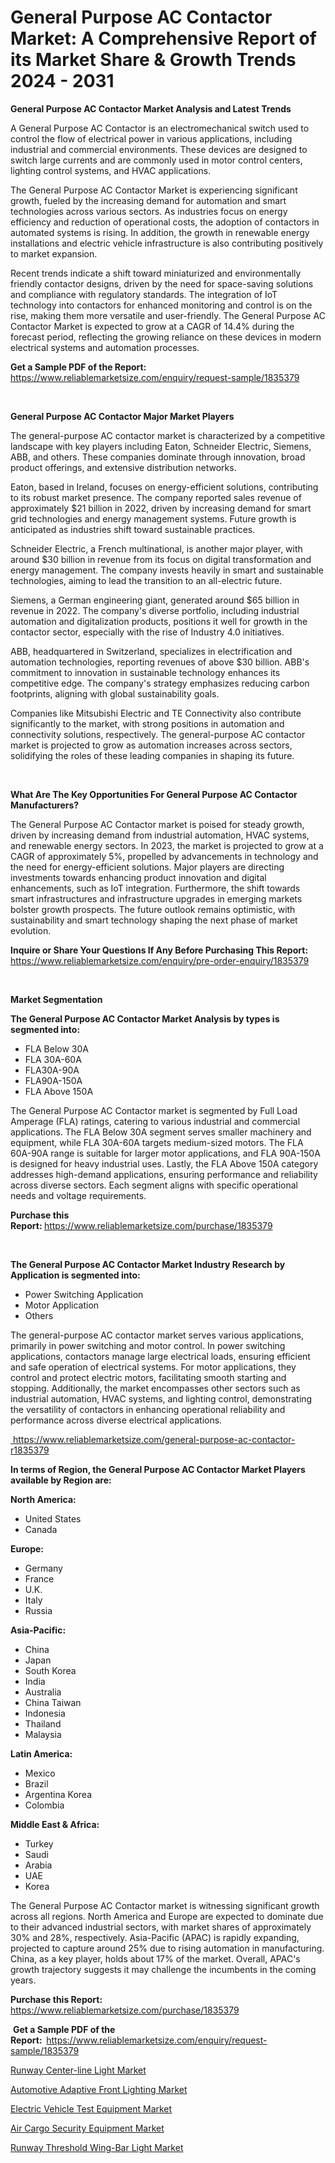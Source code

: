 <p><h1>General Purpose AC Contactor Market: A Comprehensive Report of its Market Share & Growth Trends 2024 - 2031</h1></p><p><strong>General Purpose AC Contactor Market Analysis and Latest Trends</strong></p>
<p><p>A General Purpose AC Contactor is an electromechanical switch used to control the flow of electrical power in various applications, including industrial and commercial environments. These devices are designed to switch large currents and are commonly used in motor control centers, lighting control systems, and HVAC applications. </p><p>The General Purpose AC Contactor Market is experiencing significant growth, fueled by the increasing demand for automation and smart technologies across various sectors. As industries focus on energy efficiency and reduction of operational costs, the adoption of contactors in automated systems is rising. In addition, the growth in renewable energy installations and electric vehicle infrastructure is also contributing positively to market expansion. </p><p>Recent trends indicate a shift toward miniaturized and environmentally friendly contactor designs, driven by the need for space-saving solutions and compliance with regulatory standards. The integration of IoT technology into contactors for enhanced monitoring and control is on the rise, making them more versatile and user-friendly. The General Purpose AC Contactor Market is expected to grow at a CAGR of 14.4% during the forecast period, reflecting the growing reliance on these devices in modern electrical systems and automation processes.</p></p>
<p><strong>Get a Sample PDF of the Report:&nbsp;</strong> <a href="https://www.reliablemarketsize.com/enquiry/request-sample/1835379?utm_campaign=1506&utm_medium=2&utm_source=Github&utm_content=ia&utm_term=16102024&utm_id=general-purpose-ac-contactor">https://www.reliablemarketsize.com/enquiry/request-sample/1835379</a></p>
<p>&nbsp;</p>
<p><strong>General Purpose AC Contactor Major Market Players</strong></p>
<p><p>The general-purpose AC contactor market is characterized by a competitive landscape with key players including Eaton, Schneider Electric, Siemens, ABB, and others. These companies dominate through innovation, broad product offerings, and extensive distribution networks.</p><p>Eaton, based in Ireland, focuses on energy-efficient solutions, contributing to its robust market presence. The company reported sales revenue of approximately $21 billion in 2022, driven by increasing demand for smart grid technologies and energy management systems. Future growth is anticipated as industries shift toward sustainable practices.</p><p>Schneider Electric, a French multinational, is another major player, with around $30 billion in revenue from its focus on digital transformation and energy management. The company invests heavily in smart and sustainable technologies, aiming to lead the transition to an all-electric future.</p><p>Siemens, a German engineering giant, generated around $65 billion in revenue in 2022. The company's diverse portfolio, including industrial automation and digitalization products, positions it well for growth in the contactor sector, especially with the rise of Industry 4.0 initiatives.</p><p>ABB, headquartered in Switzerland, specializes in electrification and automation technologies, reporting revenues of above $30 billion. ABB's commitment to innovation in sustainable technology enhances its competitive edge. The company's strategy emphasizes reducing carbon footprints, aligning with global sustainability goals.</p><p>Companies like Mitsubishi Electric and TE Connectivity also contribute significantly to the market, with strong positions in automation and connectivity solutions, respectively. The general-purpose AC contactor market is projected to grow as automation increases across sectors, solidifying the roles of these leading companies in shaping its future.</p></p>
<p>&nbsp;</p>
<p><strong>What Are The Key Opportunities For General Purpose AC Contactor Manufacturers?</strong></p>
<p><p>The General Purpose AC Contactor market is poised for steady growth, driven by increasing demand from industrial automation, HVAC systems, and renewable energy sectors. In 2023, the market is projected to grow at a CAGR of approximately 5%, propelled by advancements in technology and the need for energy-efficient solutions. Major players are directing investments towards enhancing product innovation and digital enhancements, such as IoT integration. Furthermore, the shift towards smart infrastructures and infrastructure upgrades in emerging markets bolster growth prospects. The future outlook remains optimistic, with sustainability and smart technology shaping the next phase of market evolution.</p></p>
<p><strong>Inquire or Share Your Questions If Any Before Purchasing This Report:</strong> <a href="https://www.reliablemarketsize.com/enquiry/pre-order-enquiry/1835379?utm_campaign=1506&utm_medium=2&utm_source=Github&utm_content=ia&utm_term=16102024&utm_id=general-purpose-ac-contactor">https://www.reliablemarketsize.com/enquiry/pre-order-enquiry/1835379</a></p>
<p>&nbsp;</p>
<p><strong>Market Segmentation</strong></p>
<p><strong>The General Purpose AC Contactor Market Analysis by types is segmented into:</strong></p>
<p><ul><li>FLA Below 30A</li><li>FLA 30A-60A</li><li>FLA30A-90A</li><li>FLA90A-150A</li><li>FLA Above 150A</li></ul></p>
<p><p>The General Purpose AC Contactor market is segmented by Full Load Amperage (FLA) ratings, catering to various industrial and commercial applications. The FLA Below 30A segment serves smaller machinery and equipment, while FLA 30A-60A targets medium-sized motors. The FLA 60A-90A range is suitable for larger motor applications, and FLA 90A-150A is designed for heavy industrial uses. Lastly, the FLA Above 150A category addresses high-demand applications, ensuring performance and reliability across diverse sectors. Each segment aligns with specific operational needs and voltage requirements.</p></p>
<p><strong>Purchase this Report:&nbsp;</strong><a href="https://www.reliablemarketsize.com/purchase/1835379?utm_campaign=1506&utm_medium=2&utm_source=Github&utm_content=ia&utm_term=16102024&utm_id=general-purpose-ac-contactor">https://www.reliablemarketsize.com/purchase/1835379</a></p>
<p>&nbsp;</p>
<p><strong>The General Purpose AC Contactor Market Industry Research by Application is segmented into:</strong></p>
<p><ul><li>Power Switching Application</li><li>Motor Application</li><li>Others</li></ul></p>
<p><p>The general-purpose AC contactor market serves various applications, primarily in power switching and motor control. In power switching applications, contactors manage large electrical loads, ensuring efficient and safe operation of electrical systems. For motor applications, they control and protect electric motors, facilitating smooth starting and stopping. Additionally, the market encompasses other sectors such as industrial automation, HVAC systems, and lighting control, demonstrating the versatility of contactors in enhancing operational reliability and performance across diverse electrical applications.</p></p>
<p><a href="https://www.reliablemarketsize.com/general-purpose-ac-contactor-r1835379?utm_campaign=1506&utm_medium=2&utm_source=Github&utm_content=ia&utm_term=16102024&utm_id=general-purpose-ac-contactor">&nbsp;https://www.reliablemarketsize.com/general-purpose-ac-contactor-r1835379</a></p>
<p><strong>In terms of Region, the General Purpose AC Contactor Market Players available by Region are:</strong></p>
<p>
    <p> <strong> North America: </strong>
        <ul>
            <li>United States</li>
            <li>Canada</li>
        </ul>
        </p> 
    <p> <strong> Europe: </strong>
        <ul>
            <li>Germany</li>
            <li>France</li>
            <li>U.K.</li>
            <li>Italy</li>
            <li>Russia</li>
        </ul>
        </p> 
    <p> <strong> Asia-Pacific: </strong>
        <ul>
            <li>China</li>
            <li>Japan</li>
            <li>South Korea</li>
            <li>India</li>
            <li>Australia</li>
            <li>China Taiwan</li>
            <li>Indonesia</li>
            <li>Thailand</li>
            <li>Malaysia</li>
        </ul>
        </p> 
    <p> <strong> Latin America: </strong>
        <ul>
            <li>Mexico</li>
            <li>Brazil</li>
            <li>Argentina Korea</li>
            <li>Colombia</li>
        </ul>
        </p> 
    <p> <strong> Middle East & Africa: </strong>
        <ul>
            <li>Turkey</li>
            <li>Saudi</li>
            <li>Arabia</li>
            <li>UAE</li>
            <li>Korea</li>
        </ul>
    </p>
    </p>
<p><p>The General Purpose AC Contactor market is witnessing significant growth across all regions. North America and Europe are expected to dominate due to their advanced industrial sectors, with market shares of approximately 30% and 28%, respectively. Asia-Pacific (APAC) is rapidly expanding, projected to capture around 25% due to rising automation in manufacturing. China, as a key player, holds about 17% of the market. Overall, APAC's growth trajectory suggests it may challenge the incumbents in the coming years.</p></p>
<p><strong>Purchase this Report: </strong><a href="https://www.reliablemarketsize.com/purchase/1835379?utm_campaign=1506&utm_medium=2&utm_source=Github&utm_content=ia&utm_term=16102024&utm_id=general-purpose-ac-contactor">https://www.reliablemarketsize.com/purchase/1835379</a></p>
<p>&nbsp;<strong>Get a Sample PDF of the Report:&nbsp;&nbsp;</strong><a href="https://www.reliablemarketsize.com/enquiry/request-sample/1835379?utm_campaign=1506&utm_medium=2&utm_source=Github&utm_content=ia&utm_term=16102024&utm_id=general-purpose-ac-contactor">https://www.reliablemarketsize.com/enquiry/request-sample/1835379</a></p>
<p><strong></strong></p>
<p><p><a href="https://github.com/allamcryd/Market-Research-Report-List-1/blob/main/runway-center-line-light-market.md?utm_campaign=1506&utm_medium=2&utm_source=Github&utm_content=ia&utm_term=16102024&utm_id=general-purpose-ac-contactor">Runway Center-line Light Market</a></p><p><a href="https://www.linkedin.com/pulse/emerging-trends-automotive-adaptive-front-lighting-market-global-gqeqf?utm_campaign=1506&utm_medium=2&utm_source=Github&utm_content=ia&utm_term=16102024&utm_id=general-purpose-ac-contactor">Automotive Adaptive Front Lighting Market</a></p><p><a href="https://www.linkedin.com/pulse/exploring-electric-vehicle-test-equipment-market-dynamics-egt0f?utm_campaign=1506&utm_medium=2&utm_source=Github&utm_content=ia&utm_term=16102024&utm_id=general-purpose-ac-contactor">Electric Vehicle Test Equipment Market</a></p><p><a href="https://www.linkedin.com/pulse/air-cargo-security-equipment-market-size-growth-industry-analysis-rihrf?utm_campaign=1506&utm_medium=2&utm_source=Github&utm_content=ia&utm_term=16102024&utm_id=general-purpose-ac-contactor">Air Cargo Security Equipment Market</a></p><p><a href="https://github.com/ton043knutt/Market-Research-Report-List-1/blob/main/runway-threshold-wing-bar-light-market.md?utm_campaign=1506&utm_medium=2&utm_source=Github&utm_content=ia&utm_term=16102024&utm_id=general-purpose-ac-contactor">Runway Threshold Wing-Bar Light Market</a></p></p>